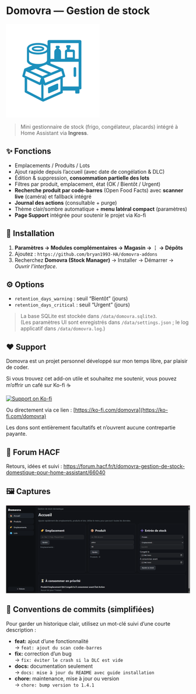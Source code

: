 # Domovra — Gestion de stock

![logo](https://raw.githubusercontent.com/bryan1993-HA/domovra-addons/main/domovra/icon.png)

> Mini gestionnaire de stock (frigo, congélateur, placards) intégré à Home Assistant via **Ingress**.

## ✨ Fonctions
- Emplacements / Produits / Lots  
- Ajout rapide depuis l’accueil (avec date de congélation & DLC)  
- Édition & suppression, **consommation partielle des lots**  
- Filtres par produit, emplacement, état (OK / Bientôt / Urgent)  
- **Recherche produit par code-barres** (Open Food Facts) avec **scanner live** (caméra) et fallback intégré  
- **Journal des actions** (consultable + purge)  
- Thème clair/sombre automatique + **menu latéral compact** (paramètres)  
- **Page Support** intégrée pour soutenir le projet via Ko-fi

## 🧩 Installation
1. **Paramètres → Modules complémentaires → Magasin → ⋮ → Dépôts**  
2. Ajoutez : `https://github.com/bryan1993-HA/domovra-addons`  
3. Recherchez **Domovra (Stock Manager)** → Installer → Démarrer → *Ouvrir l’interface*.

## ⚙️ Options
- `retention_days_warning` : seuil “Bientôt” (jours)  
- `retention_days_critical` : seuil “Urgent” (jours)

> La base SQLite est stockée dans `/data/domovra.sqlite3`.  
> (Les paramètres UI sont enregistrés dans `/data/settings.json` ; le log applicatif dans `/data/domovra.log`.)

## ❤️ Support
Domovra est un projet personnel développé sur mon temps libre, par plaisir de coder.

Si vous trouvez cet add-on utile et souhaitez me soutenir, vous pouvez m’offrir un café sur Ko-fi ☕

[![Support on Ko-fi](https://ko-fi.com/img/githubbutton_sm.svg)](https://ko-fi.com/domovra)

Ou directement via ce lien : [https://ko-fi.com/domovra](https://ko-fi.com/domovra)

Les dons sont entièrement facultatifs et n’ouvrent aucune contrepartie payante.

## 📣 Forum HACF
Retours, idées et suivi : https://forum.hacf.fr/t/domovra-gestion-de-stock-domestique-pour-home-assistant/66040

## 🖼️ Captures
![Accueil](https://raw.githubusercontent.com/bryan1993-HA/domovra-addons/main/domovra/images/EcranPrincipal.png)

## 📝 Conventions de commits (simplifiées)

Pour garder un historique clair, utilisez un mot-clé suivi d’une courte description :  

- **feat:** ajout d’une fonctionnalité  
  → `feat: ajout du scan code-barres`  
- **fix:** correction d’un bug  
  → `fix: éviter le crash si la DLC est vide`  
- **docs:** documentation seulement  
  → `docs: mise à jour du README avec guide installation`  
- **chore:** maintenance, mise à jour ou version  
  → `chore: bump version to 1.4.1`
